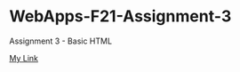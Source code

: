 # WebApps-F21-Assignment-3
Assignment 3 - Basic HTML

[My Link](https://44-563-webapps-f21.github.io/webapps-f21-assignment-3-pavanko/)